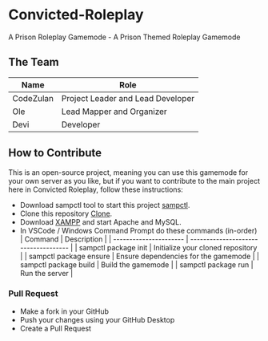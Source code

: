 # Convicted-Roleplay
A Prison Roleplay Gamemode - A Prison Themed Roleplay Gamemode

## The Team
| Name       | Role                              |
| ---------- | --------------------------------- |
| CodeZulan  | Project Leader and Lead Developer |
| Ole        | Lead Mapper and Organizer         |
| Devi       | Developer                         |

## How to Contribute
This is an open-source project, meaning you can use this gamemode for your own server as you like, but if you want to contribute to the main project here in Convicted Roleplay, follow these instructions:

- Download sampctl tool to start this project [sampctl](https://github.com/Southclaws/sampctl/releases/tag/1.9.1).
- Clone this repository [Clone](https://github.com/CodeZulan/Convicted-Roleplay.git).
- Download [XAMPP](https://www.apachefriends.org/index.html) and start Apache and MySQL.
- In VSCode / Windows Command Prompt do these commands (in-order)
| Command                | Description                          |
| ---------------------- | ------------------------------------ |
| sampctl package init   | Initialize your cloned repository    |
| sampctl package ensure | Ensure dependencies for the gamemode |
| sampctl package build  | Build the gamemode                   |
| sampctl package run    | Run the server                       |
### Pull Request
- Make a fork in your GitHub
- Push your changes using your GitHub Desktop
- Create a Pull Request